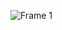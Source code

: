 ![Frame 1](https://user-images.githubusercontent.com/52173621/227736473-81066ff3-8703-4e8d-8a16-6e9f77cf3110.png)
